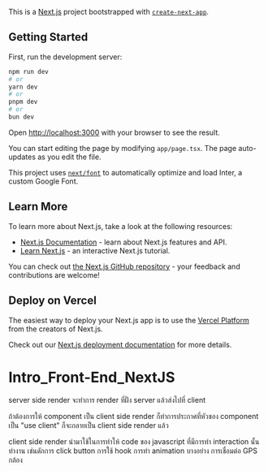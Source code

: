 This is a [Next.js](https://nextjs.org/) project bootstrapped with [`create-next-app`](https://github.com/vercel/next.js/tree/canary/packages/create-next-app).

## Getting Started

First, run the development server:

```bash
npm run dev
# or
yarn dev
# or
pnpm dev
# or
bun dev
```

Open [http://localhost:3000](http://localhost:3000) with your browser to see the result.

You can start editing the page by modifying `app/page.tsx`. The page auto-updates as you edit the file.

This project uses [`next/font`](https://nextjs.org/docs/basic-features/font-optimization) to automatically optimize and load Inter, a custom Google Font.

## Learn More

To learn more about Next.js, take a look at the following resources:

- [Next.js Documentation](https://nextjs.org/docs) - learn about Next.js features and API.
- [Learn Next.js](https://nextjs.org/learn) - an interactive Next.js tutorial.

You can check out [the Next.js GitHub repository](https://github.com/vercel/next.js/) - your feedback and contributions are welcome!

## Deploy on Vercel

The easiest way to deploy your Next.js app is to use the [Vercel Platform](https://vercel.com/new?utm_medium=default-template&filter=next.js&utm_source=create-next-app&utm_campaign=create-next-app-readme) from the creators of Next.js.

Check out our [Next.js deployment documentation](https://nextjs.org/docs/deployment) for more details.


# Intro_Front-End_NextJS
server side render
จะทำการ render ที่ฝั่ง server แล้วส่งไปที่ client 

ถ้าต้องการให้ component เป็น client side render 
ก็ทำการประกาศที่หัวของ component เป็น
"use client" 
ก็จะกลายเป็น client side render แล้ว

client side render
นำมาใช้ในการทำให้ code ของ javascript ที่มีการทำ interaction นั้นทำงาน
เช่นดักการ click button
การใช้ hook
การทำ animation บางอย่าง
การเชื่อมต่อ GPS 
กล้อง 
